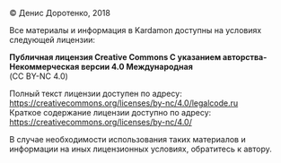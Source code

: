 © Денис Доротенко, 2018

Все материалы и информация в Kardamon доступны на условиях следующей лицензии:<br/>

**Публичная лицензия Creative Commons С указанием авторства-Некоммерческая версии 4.0 Международная** <br/>
(CC BY-NC 4.0)

Полный текст лицензии доступен по адресу: https://creativecommons.org/licenses/by-nc/4.0/legalcode.ru <br/>
Краткое содержание лицензии доступно по адресу: https://creativecommons.org/licenses/by-nc/4.0/

В случае необходимости использования таких материалов и информации на иных лицензионных условиях, обратитесь к автору.
